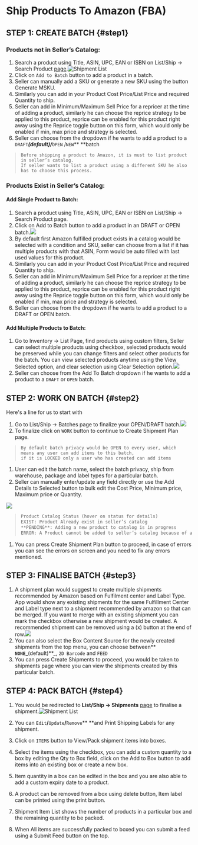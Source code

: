 # Ship Products To Amazon \(FBA\)

## STEP 1: CREATE BATCH {#step1}

### Products not in Seller’s Catalog:

1. Search a product using Title, ASIN, UPC, EAN or ISBN on List/Ship → Search Product [page](https://oneapp.minmaxind.com/list/product-search).![Shipment List](/assets/search-product.gif)
2. Click on `Add to Batch` button to add a product in a batch.
3. Seller can manually add a SKU or generate a new SKU using the button Generate MSKU.
4. Similarly you can add in your Product Cost Price/List Price and required Quantity to ship.
5. Seller can add in Minimum/Maximum Sell Price for a repricer at the time of adding a product, similarly he can choose the reprice strategy to be applied to this product, reprice can be enabled for this product right away using the Reprice toggle button on this form, which would only be enabled if min, max price and strategy is selected.
6. Seller can choose from the dropdown if he wants to add a product to a `DRAFT`_**\(default\)/**_`OPEN` /`NEW`** **batch

> ```
> Before shipping a product to Amazon, it is must to list product in seller’s catalog.
> If seller wants to list a product using a different SKU he also has to choose this process.
> ```

### Products Exist in Seller’s Catalog:

#### Add Single Product to Batch:

1. Search a product using Title, ASIN, UPC, EAN or ISBN on List/Ship → Search Product page.
2. Click on Add to Batch button to add a product in an DRAFT or OPEN batch.![](/assets/list-item.png)
3. By default first Amazon fulfilled product exists in a catalog would be selected with a condition and SKU, seller can choose from a list if it has multiple products with that ASIN, Form would be auto filled with last used values for this product.
4. Similarly you can add in your Product Cost Price/List Price and required Quantity to ship.
5. Seller can add in Minimum/Maximum Sell Price for a repricer at the time of adding a product, similarly he can choose the reprice strategy to be applied to this product, reprice can be enabled for this product right away using the Reprice toggle button on this form, which would only be enabled if min, max price and strategy is selected.
6. Seller can choose from the dropdown if he wants to add a product to a DRAFT or OPEN batch.

#### Add Multiple Products to Batch:

1. Go to Inventory → List Page, find products using custom filters, Seller can select multiple products using checkbox, selected products would be preserved while you can change filters and select other products for the batch. You can view selected products anytime using the View Selected option, and clear selection using Clear Selection option.![](/assets/add-batch-inventory.png)
2. Seller can choose from the Add To Batch dropdown if he wants to add a product to a `DRAFT` or `OPEN` batch.

## STEP 2: WORK ON BATCH {#step2}

Here's a line for us to start with  
1. Go to List/Ship → Batches page to finalize your OPEN/DRAFT batch.![](/assets/batch-list.png)  
2. To finalize click on `WORK` button to continue to Create Shipment Plan page.

> ```
> By default batch privacy would be OPEN to every user, which means any user can add items to this batch,
> if it is LOCKED only a user who has created can add items
> ```

1. User can edit the batch name, select the batch privacy, ship from warehouse, package and label types for a particular batch.
2. Seller can manually enter/update any field directly or use the Add Details to Selected button to bulk edit the Cost Price, Minimum price, Maximum price or Quantity.

![](/assets/create-shipment-plan.png)

> ```markdown
> Product Catalog Status (hover on status for details)
> EXIST: Product Already exist in seller’s catalog
> **PENDING**: Adding a new product to catalog is in progress
> ERROR: A Product cannot be added to seller’s catalog because of any error, you cannot go to next step without removing this product from the batch.
> ```

1. You can press Create Shipment Plan button to proceed, in case of errors you can see the errors on screen and you need to fix
   any errors mentioned.

## STEP 3: FINALISE BATCH {#step3}

1. A shipment plan would suggest to create multiple shipments recommended by Amazon based on Fulfilment center and Label Type. App would show any existing shipments for the same Fulfillment Center and Label type next to a shipment recommended by amazon so that can be merged. If you want to merge with an existing shipment you can mark the checkbox otherwise a new shipment would be created. A recommended shipment can be removed using a \(x\) button at the end of row.![](/assets/review-shipment.png)
2. You can also select the Box Content Source for the newly created shipments from the top menu, you can choose between** **`NONE`_**\(default\)**_, `2D Barcode` and `FEED`
3. You can press Create Shipments to proceed, you would be taken to shipments page where you can view the shipments created by this particular  batch.

## STEP 4: PACK BATCH {#step4}

1. You would be redirected to **List/Ship → Shipments** [page](https://oneapp.minmaxind.com/list/shipments "Shipments") to finalise a shipment.![Shipment List](/assets/inbound-shipment-list.png)

2. You can `Edit`**/**`Update`**/**`Remove`** **and Print Shipping Labels for any shipment.

3. Click on `ITEMS` button to View/Pack shipment items into boxes.

4. Select the items using the checkbox, you can add a custom quantity to a box by editing the Qty to Box field, click on the Add to Box button to add items into an existing box or create a new box.

5. Item quantity in a box can be edited in the box and you are also able to add a custom expiry date to a product.

6. A product can be removed from a box using delete button, Item label can be printed using the print button.

7. Shipment Item List shows the number of products in a particular box and the remaining quantity to be packed.

8. When All items are successfully packed to boxed you can submit a feed using a Submit Feed button on the top.



